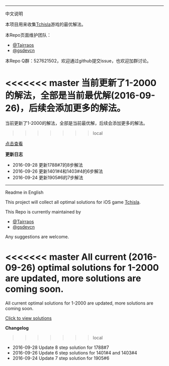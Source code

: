 --------------------

中文说明

本项目用来收集[Tchisla](https://itunes.apple.com/us/app/tchisla/id1100623105?mt=8)游戏的最优解法。

本Repo页面维护团队：
- [@Tairraos](https://github.com/tairraos)
- [@gsdevcn](https://github.com/gsdevcn)
  
本Repo Q群：527621502，欢迎通过github提交issue，也欢迎加群讨论。

<<<<<<< master
当前更新了1-2000的解法，全部是当前最优解(2016-09-26)，后续会添加更多的解法。
=======
当前更新了1-2000的解法，全部是当前最优解，后续会添加更多的解法。
>>>>>>> local

[点击查看](https://github.com/MathsFans/Tchisla/blob/master/solutions_1_2000.txt)

__更新日志__

* 2016-09-28 更新1788#7的8步解法
* 2016-09-26 更新1401#4和1403#4的6步解法
* 2016-09-24 更新1905#6的7步解法

--------------------

Readme in English

This project will collect all optimal solutions for iOS game [Tchisla](https://itunes.apple.com/us/app/tchisla/id1100623105?mt=8).

This Repo is currently maintained by
- [@Tairraos](https://github.com/tairraos)
- [@gsdevcn](https://github.com/gsdevcn)

Any suggestions are welcome.

<<<<<<< master
All current (2016-09-26) optimal solutions for 1-2000 are updated, more solutions are coming soon.
=======
All current optimal solutions for 1-2000 are updated, more solutions are coming soon.

[Click to view solutions](https://github.com/MathsFans/Tchisla/blob/master/solutions_1_2000.txt)

__Changelog__
>>>>>>> local

* 2016-09-28 Update 8 step solution for 1788#7
* 2016-09-26 Update 6 step solutions for 1401#4 and 1403#4
* 2016-09-24 Update 7 step solution for 1905#6